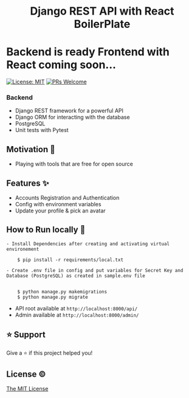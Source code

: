 <h1 align="center">Django REST API with React BoilerPlate</h1>

# Backend is ready Frontend with React coming soon...

[![License: MIT](https://img.shields.io/badge/License-MIT-blue.svg)](https://opensource.org/licenses/MIT)
[![PRs Welcome](https://img.shields.io/badge/PRs-welcome-brightgreen.svg?style=flat-square)](http://makeapullrequest.com)

### Backend

- Django REST framework for a powerful API
- Django ORM for interacting with the database
- PostgreSQL
- Unit tests with Pytest

## Motivation 🎯

- Playing with tools that are free for open source

## Features ✨

- Accounts Registration and Authentication
- Config with environment variables
- Update your profile & pick an avatar

## How to Run locally 🚀

    - Install Dependencies after creating and activating virtual environement

        $ pip install -r requirements/local.txt

    - Create .env file in config and put variables for Secret Key and Database (PostgreSQL) as created in sample.env file


        $ python manage.py makemigrations
        $ python manage.py migrate

- API root available at `http://localhost:8000/api/`
- Admin available at `http://localhost:8000/admin/`

## ⭐️ Support

Give a ⭐️ if this project helped you!

## License ©

[The MIT License](LICENSE)
